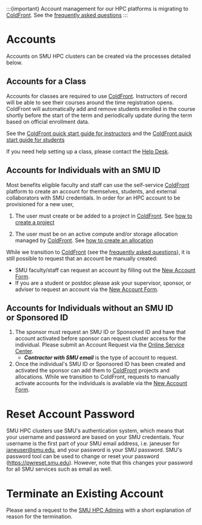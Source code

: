 :::{important} Account management for our HPC platforms is migrating to [ColdFront](https://hpcaccess.smu.edu).
See the [frequently asked questions](coldfront/faq.md)
:::

# Accounts

Accounts on SMU HPC clusters can be created via the processes detailed below.

## Accounts for a Class

Accounts for classes are required to use [ColdFront](https://hpcaccess.smu.edu).
Instructors of record will be able to see their courses around the time registration
opens. ColdFront will automatically add and remove students enrolled in the course
shortly before the start of the term and periodically update during the term based on 
official enrollment data.

See the [ColdFront quick start guide for instructors](coldfront/qs_instructor.md) and
the [ColdFront quick start guide for students](coldfront/qs_student.md)

If you need help setting up a class, please contact the [Help Desk](mailto:help@smu.edu?subject=[HPC]).

## Accounts for Individuals with an SMU ID

Most benefits eligible faculty and staff can use the self-service
[ColdFront](https://hpcaccess.smu.edu) platform to create an account for 
themselves, students, and external collaborators with SMU credentials.
In order for an HPC account to be provisioned for a new user,

1. The user must create or be added to a project in [ColdFront](https://hpcaccess.smu.edu). 
   See [how to create a project](coldfront/add_change_project.md)

2. The user must be on an active compute and/or storage allocation managed 
   by [ColdFront](https://hpcaccess.smu.edu). See [how to create an allocation](coldfront/request_change_allocation.md)

While we transition to [ColdFront](https://hpcaccess.smu.edu) (see the [frequently asked questions](coldfront/faq.md)), it is still possible to request that an account be manually created:

- SMU faculty/staff can request an account by filling out the [New
  Account
  Form](https://smu.az1.qualtrics.com/jfe/form/SV_6WIK4HsRuE4N6JL).
- If you are a student or postdoc please ask your supervisor, sponsor,
  or adviser to request an account via the [New Account
  Form](https://smu.az1.qualtrics.com/jfe/form/SV_6WIK4HsRuE4N6JL).

## Accounts for Individuals without an SMU ID or Sponsored ID

1. The sponsor must request an SMU ID or Sponsored ID and have that account
   activated before sponsor can request cluster access for the individual.
   Please submit an Account Request via the
   [Online Service Center](https://help.smu.edu/User/Dashboard).
   - ***Contractor with SMU email*** is the type of account to request.
2. Once the individual\'s SMU ID or Sponsored ID has been created and
   activated the sponsor can add them to [ColdFront](https://hpcaccess.smu.edu)
   projects and allocations. While we transition to ColdFront, requests to
   manually activate accounts for the individuals is available via the [New Account
   Form](https://smu.az1.qualtrics.com/jfe/form/SV_6WIK4HsRuE4N6JL).

# Reset Account Password

SMU HPC clusters use SMU's authentication system, which means that your
username and password are based on your SMU credentials. Your username is the
first part of your SMU email address, i.e. janeuser for <janeuser@smu.edu>, and
your password is your SMU password. SMU's password tool can be used to change
or reset your password (<https://pwreset.smu.edu>). However, note that this
changes your password for all SMU services such as email as well.

# Terminate an Existing Account

Please send a request to the [SMU HPC
Admins](mailto:help@smu.edu?subject=[HPC]) with a short explanation of
reason for the termination.

